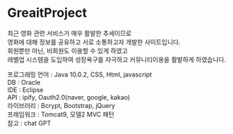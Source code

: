 # GreaitProject
 
 최근 영화 관련 서비스가 매우 활발한 추세이므로 <br> 
 영화에 대해 정보를 공유하고 서로 소통하고자 개발한 사이트입니다.<br>
 회원뿐만 아닌, 비회원도 이용할 수 있게 하였고<br>
 레벨업 시스템을 도입하여 성장욕구를 자극하고 커뮤니티이용을 활발하게 하였습니다.
 
 프로그래밍 언어 : Java 10.0.2, CSS, Html, javascript<br>
 DB : Oracle<br>
 IDE : Eclipse<br>
 API : ipify, Oauth2.0(naver, google, kakao)<br>
 라이브러리 : Bcrypt, Bootstrap, jQuery<br>
 프레임워크 : Tomcat9, 모델2 MVC 패턴<br>
 참고 : chat GPT
